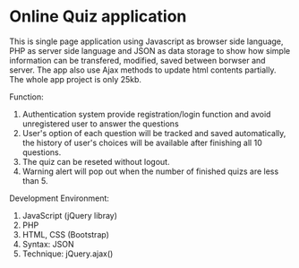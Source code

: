 # Online Quiz application

This is single page application using Javascript as browser side language, PHP as server side language and JSON as data storage to show how simple information can be transfered, modified, saved between borwser and server. The app also use Ajax methods to update html contents partially. The whole app project is only 25kb.

Function:
1. Authentication system provide registration/login function and avoid unregistered user to answer the questions
2. User's option of each question will be tracked and saved automatically, the history of user's choices will be available after finishing all 10 questions.
3. The quiz can be reseted without logout.
4. Warning alert will pop out when the number of finished quizs are less than 5.


Development Environment:
1. JavaScript (jQuery libray)
2. PHP
3. HTML, CSS (Bootstrap)
4. Syntax: JSON
5. Technique: jQuery.ajax()
